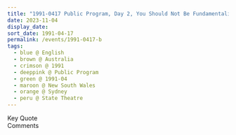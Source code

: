 ```yaml
---
title: "1991-0417 Public Program, Day 2, You Should Not Be Fundamentalist, State Theatre, 47-51 Market Street, Sydney, New South Wales, Australia"
date: 2023-11-04
display_date: 
sort_date: 1991-04-17
permalink: /events/1991-0417-b
tags:
  - blue @ English
  - brown @ Australia
  - crimson @ 1991
  - deeppink @ Public Program
  - green @ 1991-04
  - maroon @ New South Wales
  - orange @ Sydney
  - peru @ State Theatre
---
```


<wave-list>
  <list-title color="green" width="75">Key Quote</list-title>
  <list-item color="BlanchedAlmond"  width="200"></list-item>
  <list-item color="Lavender"></list-item>
  <list-item color="BlanchedAlmond"></list-item>
</wave-list>

<br>

<wave-list>
  <list-title color="green" width="75">Comments</list-title>
  <list-item color="BlanchedAlmond"  width="200"></list-item>
  <list-item color="Lavender"></list-item>
  <list-item color="BlanchedAlmond"></list-item>
</wave-list>